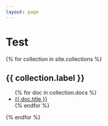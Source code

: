 ```yaml
---
layout: page
---
```


# Test

{% for collection in site.collections %}

  ## {{ collection.label }}

  <ul>
    {% for doc in collection.docs %}
      <li><a href="{{ doc.url }}">{{ doc.title }}</a></li>
    {% endfor %}
  </ul>

{% endfor %}
